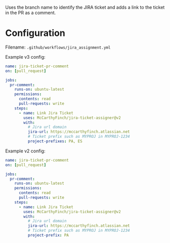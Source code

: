 Uses the branch name to identify the JIRA ticket and adds a link to the ticket in the PR as a comment.

# Configuration

Filename: `.github/workflows/jira_assignment.yml`

Example v3 config:
```yml
name: jira-ticket-pr-comment
on: [pull_request]

jobs:
  pr-comment:
    runs-on: ubuntu-latest
    permissions:
      contents: read
      pull-requests: write
    steps:
      - name: Link Jira Ticket
        uses: McCarthyFinch/jira-ticket-assigner@v2
        with:
          # Jira url domain
          jira-url: https://mccarthyfinch.atlassian.net
          # Ticket prefix such as MYPROJ in MYPROJ-1234
          project-prefixes: PA, ES
```

Example v2 config:

```yml
name: jira-ticket-pr-comment
on: [pull_request]

jobs:
  pr-comment:
    runs-on: ubuntu-latest
    permissions:
      contents: read
      pull-requests: write
    steps:
      - name: Link Jira Ticket
        uses: McCarthyFinch/jira-ticket-assigner@v2
        with:
          # Jira url domain
          jira-url: https://mccarthyfinch.atlassian.net
          # Ticket prefix such as MYPROJ in MYPROJ-1234
          project-prefix: PA
```

